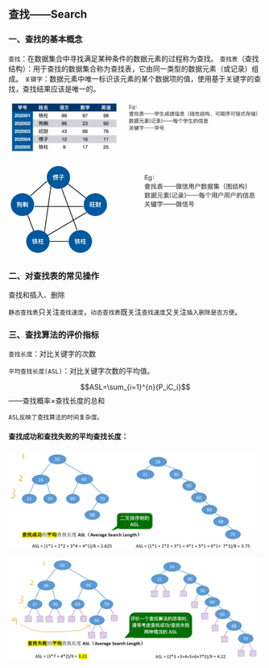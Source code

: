 ## 查找——Search

### 一、查找的基本概念

`查找`：在数据集合中寻找满足某种条件的数据元素的过程称为查找。
`查找表`（查找结构）：用于查找的数据集合称为查找表，它由同一类型的数据元素（或记录）组成。
`关键字`：数据元素中唯一标识该元素的某个数据项的值，使用基于关键字的查找，查找结果应该是唯一的。

![uTools_1638241191170](../images/uTools_1638241191170.png)

![uTools_1638241230449](../images/uTools_1638241230449.png)

### 二、对查找表的常见操作

查找和插入、删除

`静态查找表`只关注`查找速度`，`动态查找表`既关注`查找速度`又关注`插入删除是否方便`。

### 三、查找算法的评价指标

`查找长度`：对比关键字的次数

`平均查找长度(ASL)`：对比关键字次数的平均值。

$$ASL=\sum_{i=1}^{n}{P_iC_i}$$——查找概率×查找长度的总和

`ASL反映了查找算法的时间复杂度。`

#### 查找成功和查找失败的平均查找长度：

![1638242765366](../images/1638242765366.jpg)

![1638242765362](../images/1638242765362.jpg)

